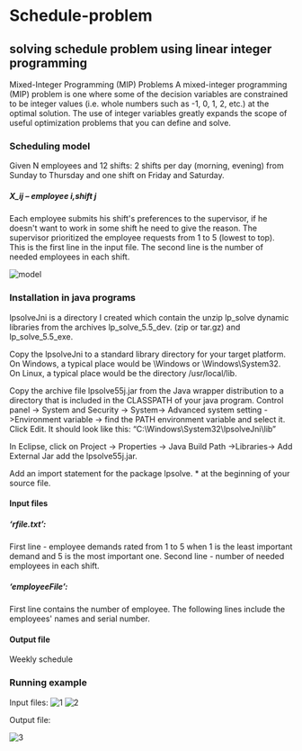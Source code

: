 # Schedule-problem
## solving schedule problem using linear integer programming

Mixed-Integer Programming (MIP) Problems
A mixed-integer programming (MIP) problem is one where some of the decision variables are constrained to be integer values (i.e. whole numbers such as -1, 0, 1, 2, etc.) at the optimal solution.  The use of integer variables greatly expands the scope of useful optimization problems that you can define and solve.

### Scheduling model
Given N employees and 12 shifts: 2 shifts per day (morning, evening) from Sunday to Thursday and one shift on Friday and Saturday. 
##### X_ij  – employee i,shift j 
Each employee submits his shift's preferences to the supervisor, if he doesn't want to work in some shift he need to give the reason. 
The supervisor prioritized the employee requests from 1 to 5 (lowest to top). This is the first line in the input file. The second line is the number of needed employees in each shift.

![model](https://user-images.githubusercontent.com/34624638/36420018-8cdf4488-162b-11e8-8000-dee92017aae0.png)

### Installation in java programs
lpsolveJni is a directory I created which contain the unzip lp_solve dynamic libraries from the archives lp_solve_5.5_dev. (zip or tar.gz) and lp_solve_5.5_exe.

Copy the lpsolveJni to a standard library directory for your target platform. On Windows, a typical place would be \Windows or \Windows\System32. On Linux, a typical place would be the directory /usr/local/lib.

Copy the archive file lpsolve55j.jar from the Java wrapper distribution to a directory that is included in the CLASSPATH of your java program.
Control panel -> System and Security -> System-> Advanced system setting ->Environment variable -> find the PATH environment variable and select it. Click Edit.
It should look like this: “C:\Windows\System32\lpsolveJni\lib”

In Eclipse, click on Project -> Properties -> Java Build Path ->Libraries-> Add External Jar add the lpsolve55j.jar. 

Add an import statement for the package lpsolve. * at the beginning of your source file. 

#### Input files

##### ‘rfile.txt’:
First line - employee demands rated from 1 to 5 when 1 is the least important demand and 5 is the most important one. 
Second line - number of needed employees in each shift.

##### ‘employeeFile’:
First line contains the number of employee.
The following lines include the employees' names and serial number. 

#### Output file
Weekly schedule 

### Running example 
Input files: 
![1](https://user-images.githubusercontent.com/34624638/36420440-01675baa-162d-11e8-8ec7-6ba1a2ef6747.png)
![2](https://user-images.githubusercontent.com/34624638/36420452-11bd695e-162d-11e8-8070-d5850928aaf9.png)

Output file:

![3](https://user-images.githubusercontent.com/34624638/36420467-1c655a7e-162d-11e8-9897-322971efa3cb.png)






